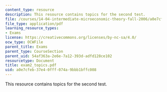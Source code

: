 ```yaml
---
content_type: resource
description: This resource contains topics for the second test.
file: /courses/14-04-intermediate-microeconomic-theory-fall-2006/a0e7cfeb37e40fff074a9bbb1bffc008_exam2_topics.pdf
file_type: application/pdf
learning_resource_types:
- Exams
license: https://creativecommons.org/licenses/by-nc-sa/4.0/
ocw_type: OCWFile
parent_title: Exams
parent_type: CourseSection
parent_uid: 54af363a-2e6e-7a12-393d-adfd128ce102
resourcetype: Document
title: exam2_topics.pdf
uid: a0e7cfeb-37e4-0fff-074a-9bbb1bffc008
---
```

This resource contains topics for the second test.